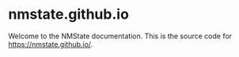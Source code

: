# nmstate.github.io

Welcome to the NMState documentation. This is the source code for
<https://nmstate.github.io/>.

